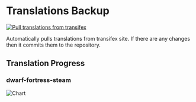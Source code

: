 # Translations Backup

[![Pull translations from transifex](https://github.com/dfint/translations-backup/actions/workflows/pull-translations.yml/badge.svg)](https://github.com/dfint/translations-backup/actions/workflows/pull-translations.yml)

Automatically pulls translations from transifex site. If there are any changes then it commits them to the repository.

## Translation Progress

### dwarf-fortress-steam

![Chart](https://quickchart.io/chart/render/sf-6374ecc6-2b96-4db8-9c7a-832a7fe28fb2)
<!--
### dwarf-fortress

![Chart](https://quickchart.io/chart/render/sf-4c5df863-181d-4075-801f-b96211899802)
-->
